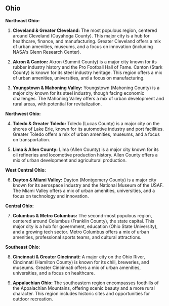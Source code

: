 ## Ohio

**Northeast Ohio:**

1. **Cleveland & Greater Cleveland:** The most populous region, centered around Cleveland (Cuyahoga County). This major city is a hub for healthcare, finance, and manufacturing. Greater Cleveland offers a mix of urban amenities, museums, and a focus on innovation (including NASA's Glenn Research Center).

2. **Akron & Canton:** Akron (Summit County) is a major city known for its rubber industry history and the Pro Football Hall of Fame. Canton (Stark County) is known for its steel industry heritage. This region offers a mix of urban amenities, universities, and a focus on manufacturing.

3. **Youngstown & Mahoning Valley:** Youngstown (Mahoning County) is a major city known for its steel industry, though facing economic challenges. The Mahoning Valley offers a mix of urban development and rural areas, with potential for revitalization.

**Northwest Ohio:**

4. **Toledo & Greater Toledo:** Toledo (Lucas County) is a major city on the shores of Lake Erie, known for its automotive industry and port facilities. Greater Toledo offers a mix of urban amenities, museums, and a focus on transportation.

5. **Lima & Allen County:** Lima (Allen County) is a major city known for its oil refineries and locomotive production history. Allen County offers a mix of urban development and agricultural production.

**West Central Ohio:**

6. **Dayton & Miami Valley:** Dayton (Montgomery County) is a major city known for its aerospace industry and the National Museum of the USAF. The Miami Valley offers a mix of urban amenities, universities, and a focus on technology and innovation.

**Central Ohio:**

7. **Columbus & Metro Columbus:** The second-most populous region, centered around Columbus (Franklin County), the state capital. This major city is a hub for government, education (Ohio State University), and a growing tech sector. Metro Columbus offers a mix of urban amenities, professional sports teams, and cultural attractions.

**Southeast Ohio:**

8. **Cincinnati & Greater Cincinnati:** A major city on the Ohio River, Cincinnati (Hamilton County) is known for its chili, breweries, and museums. Greater Cincinnati offers a mix of urban amenities, universities, and a focus on healthcare.

9. **Appalachian Ohio:** The southeastern region encompasses foothills of the Appalachian Mountains, offering scenic beauty and a more rural character. This region includes historic sites and opportunities for outdoor recreation.
